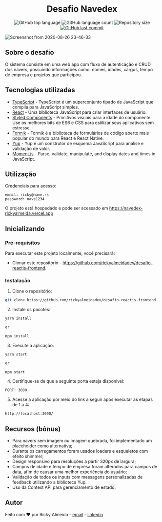 <h1 align="center">Desafio Navedex</h1>

<p align="center">
  <img alt="GitHub top language" src="https://img.shields.io/github/languages/top/rickyalmeidadev/desafio-reactjs-frontend">
  <img alt="GitHub language count" src="https://img.shields.io/github/languages/count/rickyalmeidadev/desafio-reactjs-frontend">
  <img alt="Repository size" src="https://img.shields.io/github/repo-size/rickyalmeidadev/desafio-reactjs-frontend">
  <a href="https://github.com/rickyalmeidadev/desafio-reactjs-frontend/commits/master">
    <img alt="GitHub last commit" src="https://img.shields.io/github/last-commit/rickyalmeidadev/desafio-reactjs-frontend">
  </a>
</p>

![Screenshot from 2020-08-26 23-46-33](https://user-images.githubusercontent.com/60705947/91378364-9ff7a700-e7f6-11ea-865e-1fa5134c1a38.png)

## Sobre o desafio

O sistema consiste em uma web app com fluxo de autenticação e CRUD dos navers, possuindo informações como: nomes, idades, cargos, tempo de empresa e projetos que participou. 

## Tecnologias utilizadas

- [TypeScript](https://www.typescriptlang.org/) - TypeScript é um superconjunto tipado de JavaScript que compila para JavaScript simples.
- [React](https://pt-br.reactjs.org/) - Uma biblioteca JavaScript para criar interfaces de usuário.
- [Styled Components](https://styled-components.com/) - Primitivos visuais para a idade do componente. Use os melhores bits de ES6 e CSS para estilizar seus aplicativos sem estresse.
- [Formik](https://formik.org/) - Formik é a biblioteca de formulários de código aberto mais popular do mundo para React e React Native.
- [Yup](https://www.npmjs.com/package/yup) - Yup é um construtor de esquema JavaScript para análise e validação de valor.
- [Moment.js](https://momentjs.com/) - Parse, validate, manipulate,
and display dates and times in JavaScript.

## Utilização

Credenciais para acesso:
```
email: ricky@nave.rs
password: nave1234
```

O projeto está hospedado e pode ser acessado em https://navedex-rickyalmeida.vercel.app

## Inicializando

### Pré-requisitos

Para executar este projeto localmente, você precisará:

- Clonar este repositório - https://github.com/rickyalmeidadev/desafio-reactjs-frontend.

### Instalação

1. Clone o repositório:

```sh
git clone https://github.com/rickyalmeidadev/desafio-reactjs-frontend
```

2. Instale os pacotes:

```sh
yarn install

or

npm install
```

3. Execute a aplicação:

```sh
yarn start

or

npm start
```

4. Certifique-se de que a seguinte porta esteja disponível:

```sh
PORT: 3000.
```

5. Acesse a aplicação por meio do link a seguir após executar as etapas de 1 a 4:

```sh
http://localhost:3000/
```

## Recursos (bônus)

- Para navers sem imagem ou imagem quebrada, foi implementado um placeholder como alternativa;
- Durante os carregamentos foram usados loaders e esqueletos com efeito shimmer;
- Design responsivo para resoluções a partir 320px de largura;
- Campos de idade e tempo de empresa foram alterados para campos de data, afim de causar uma melhor experiência do usuário;
- Validação de todos os inputs com messagens personalizadas de feedback utilizando a biblioteca Yup.
- Uso da Context API para gerenciamento de estado.


## Autor

Feito com :heart: por Ricky Almeida - [email](mailto:ricky.almeida.dev@gmail.com) - [linkedin](https://www.linkedin.com/in/rickyalmeidadev)
